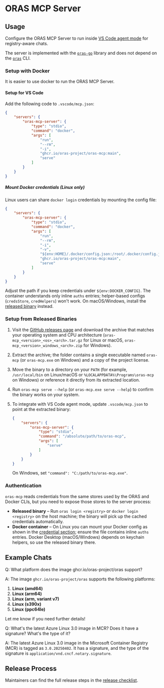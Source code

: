 # ORAS MCP Server

## Usage

Configure the ORAS MCP Server to run inside [VS Code agent mode](https://code.visualstudio.com/docs/copilot/chat/chat-agent-mode) for registry-aware chats.

The server is implemented with the [`oras-go`](https://github.com/oras-project/oras-go) library and does not depend on the [`oras`](https://github.com/oras-project/oras) CLI.

### Setup with Docker

It is easier to use docker to run the ORAS MCP Server.

#### Setup for VS Code

Add the following code to `.vscode/mcp.json`:

```json
{
    "servers": {
        "oras-mcp-server": {
            "type": "stdio",
            "command": "docker",
            "args": [
                "run",
                "--rm",
                "-i",
                "ghcr.io/oras-project/oras-mcp:main",
                "serve"
            ]
        }
    }
}
```

##### Mount Docker credentials (Linux only)

Linux users can share `docker login` credentials by mounting the config file:

```json
{
    "servers": {
        "oras-mcp-server": {
            "type": "stdio",
            "command": "docker",
            "args": [
                "run",
                "--rm",
                "-i",
                "-v",
                "${env:HOME}/.docker/config.json:/root/.docker/config.json:ro",
                "ghcr.io/oras-project/oras-mcp:main",
                "serve"
            ]
        }
    }
}
```

Adjust the path if you keep credentials under `${env:DOCKER_CONFIG}`. The container understands only inline `auths` entries; helper-based configs (`credsStore`, `credHelpers`) won't work. On macOS/Windows, install the [released binary](#setup-from-released-binaries) instead.

### Setup from Released Binaries

1. Visit the [GitHub releases page](https://github.com/oras-project/oras-mcp/releases) and download the archive that matches your operating system and CPU architecture (`oras-mcp_<version>_<os>_<arch>.tar.gz` for Linux or macOS, `oras-mcp_<version>_windows_<arch>.zip` for Windows).
2. Extract the archive; the folder contains a single executable named `oras-mcp` (or `oras-mcp.exe` on Windows) and a copy of the project license.
3. Move the binary to a directory on your `PATH` (for example, `/usr/local/bin` on Linux/macOS or `%LOCALAPPDATA%\Programs\oras-mcp` on Windows) or reference it directly from its extracted location.
4. Run `oras-mcp serve --help` (or `oras-mcp.exe serve --help`) to confirm the binary works on your system.
5. To integrate with VS Code agent mode, update `.vscode/mcp.json` to point at the extracted binary:

   ```json
   {
       "servers": {
           "oras-mcp-server": {
               "type": "stdio",
               "command": "/absolute/path/to/oras-mcp",
               "args": [
                   "serve"
               ]
           }
       }
   }
   ```

   On Windows, set `"command": "C:/path/to/oras-mcp.exe"`.

### Authentication

`oras-mcp` reads credentials from the same stores used by the ORAS and Docker CLIs, but you need to expose those stores to the server process:

- **Released binary** – Run `oras login <registry>` or `docker login <registry>` on the host machine; the binary will pick up the cached credentials automatically.
- **Docker container** – On Linux you can mount your Docker config as shown in the [credential section](#mount-docker-credentials-linux-only); ensure the file contains inline `auths` entries. Docker Desktop (macOS/Windows) depends on keychain helpers, so use the released binary there.

## Example Chats

Q: What platform does the image ghcr.io/oras-project/oras support?

A: The image `ghcr.io/oras-project/oras` supports the following platforms:

1. **Linux (amd64)**
2. **Linux (arm64)**
3. **Linux (arm, variant v7)**
4. **Linux (s390x)**
5. **Linux (ppc64le)**

Let me know if you need further details!

Q: What's the latest Azure Linux 3.0 image in MCR? Does it have a signature? What's the type of it?

A: The latest Azure Linux 3.0 image in the Microsoft Container Registry (MCR) is tagged as `3.0.20250402`. It has a signature, and the type of the signature is `application/vnd.cncf.notary.signature`.

## Release Process

Maintainers can find the full release steps in the [release checklist](./RELEASE_CHECKLIST.md).
